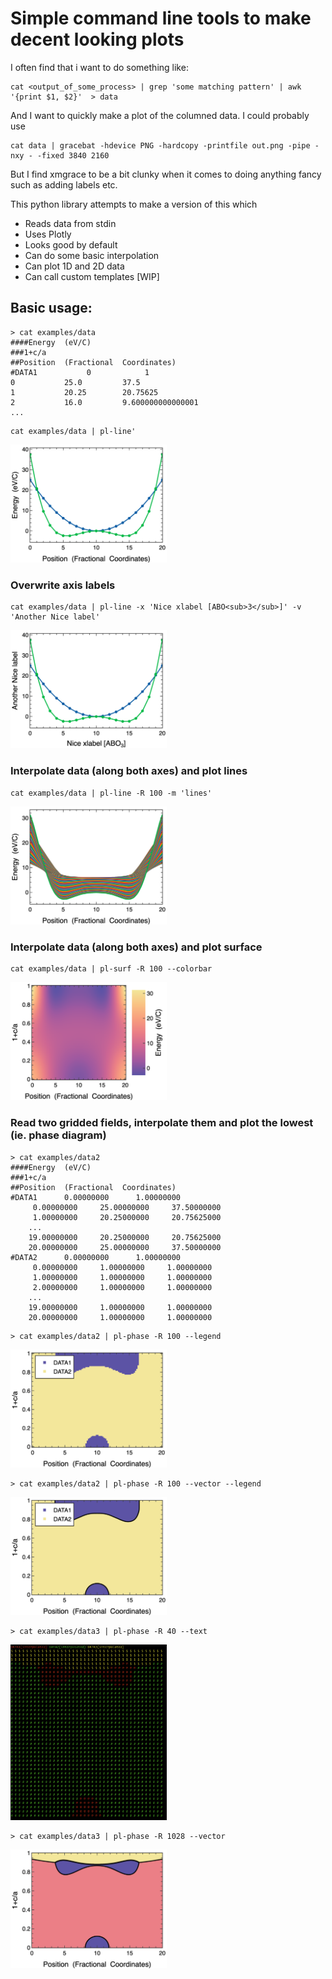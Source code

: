# Simple command line tools to make decent looking plots

I often find that i want to do something like:

```
cat <output_of_some_process> | grep 'some matching pattern' | awk '{print $1, $2}'  > data
```

And I want to quickly make a plot of the columned data. I could probably use 

```
cat data | gracebat -hdevice PNG -hardcopy -printfile out.png -pipe -nxy - -fixed 3840 2160
```

But I find xmgrace to be a bit clunky when it comes to doing anything fancy such as adding labels etc.

This python library attempts to make a version of this which 
- Reads data from stdin
- Uses Plotly
- Looks good by default
- Can do some basic interpolation
- Can plot 1D and 2D data
- Can call custom templates [WIP]

## Basic usage:
```
> cat examples/data
####Energy  (eV/C)
###1+c/a 
##Position  (Fractional  Coordinates)
#DATA1           0            1
0           25.0         37.5
1           20.25        20.75625
2           16.0         9.600000000000001
...
```

```
cat examples/data | pl-line'
```

<img src='images/USAGE0.png' width='250'>

### Overwrite axis labels
```
cat examples/data | pl-line -x 'Nice xlabel [ABO<sub>3</sub>]' -v 'Another Nice label' 
```

<img src='images/USAGE1.png' width='250'>

### Interpolate data (along both axes) and plot lines
```
cat examples/data | pl-line -R 100 -m 'lines'
```

<img src='images/USAGE2.png' width='250'>

### Interpolate data (along both axes) and plot surface
```
cat examples/data | pl-surf -R 100 --colorbar
```

<img src='images/USAGE3.png' width='250'>

### Read two gridded fields, interpolate them and plot the lowest  (ie. phase diagram)
```
> cat examples/data2
####Energy  (eV/C)
###1+c/a
##Position  (Fractional  Coordinates)
#DATA1      0.00000000      1.00000000
     0.00000000     25.00000000     37.50000000
     1.00000000     20.25000000     20.75625000
    ...
    19.00000000     20.25000000     20.75625000
    20.00000000     25.00000000     37.50000000
#DATA2      0.00000000      1.00000000
     0.00000000     1.00000000     1.00000000
     1.00000000     1.00000000     1.00000000
     2.00000000     1.00000000     1.00000000
    ...
    19.00000000     1.00000000     1.00000000
    20.00000000     1.00000000     1.00000000
```

```
> cat examples/data2 | pl-phase -R 100 --legend
```

<img src='images/USAGE4.png' width='250'>

```
> cat examples/data2 | pl-phase -R 100 --vector --legend
```

<img src='images/USAGE5.png' width='250'>


```
> cat examples/data3 | pl-phase -R 40 --text
```

<img src='images/USAGE6.png' width='250'>

```
> cat examples/data3 | pl-phase -R 1028 --vector 
```

<img src='images/USAGE7.png' width='250'>
